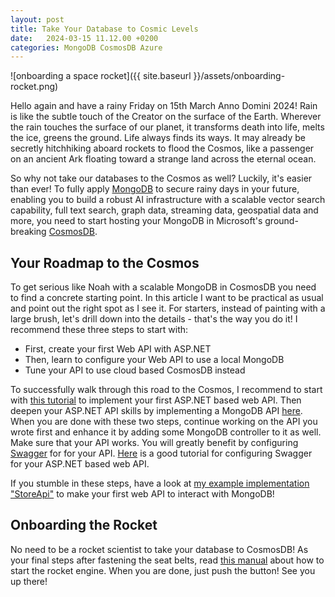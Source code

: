 ```yaml
---
layout: post
title: Take Your Database to Cosmic Levels
date:   2024-03-15 11.12.00 +0200
categories: MongoDB CosmosDB Azure
---
```


![onboarding a space rocket]({{ site.baseurl }}/assets/onboarding-rocket.png)

Hello again and have a rainy Friday on 15th March Anno Domini 2024! Rain is like the subtle touch of the Creator on the surface of the Earth. 
Wherever the rain touches the surface of our planet, it transforms death into life, melts the ice, greens the ground. Life always finds its ways. 
It may already be secretly hitchhiking aboard rockets to flood the Cosmos, like a passenger on an ancient Ark floating toward a strange land across the eternal ocean.

So why not take our databases to the Cosmos as well? Luckily,
it's easier than ever! To fully apply [MongoDB](https://www.mongodb.com/) to secure rainy days in your future,
enabling you to build a robust AI infrastructure with a scalable vector
search capability, full text search, graph data, streaming data, geospatial data and more,
you need to start hosting your MongoDB in Microsoft's ground-breaking [CosmosDB](https://learn.microsoft.com/en-us/azure/cosmos-db/introduction).

## Your Roadmap to the Cosmos 
To get serious like Noah with a scalable MongoDB in CosmosDB you need to find a concrete starting point. In this
article I want to be practical as usual and point out the right spot as I see it. 
For starters, instead of painting with a large brush, let's drill down into the details - that's the way you do it! 
I recommend these three steps to start with:

* First, create your first Web API with ASP.NET
* Then, learn to configure your Web API to use a local MongoDB
* Tune your API to use cloud based CosmosDB instead

To successfully walk through this road to the Cosmos, I recommend to start with [this tutorial](https://learn.microsoft.com/en-us/aspnet/core/tutorials/first-web-api?view=aspnetcore-8.0&amp;tabs=visual-studio-code) to implement your first ASP.NET based web API.
Then deepen your ASP.NET API skills by implementing a MongoDB API [here](https://learn.microsoft.com/en-us/aspnet/core/tutorials/first-mongo-app).
When you are done with these two steps, continue working on the API you wrote first and enhance it by adding some MongoDB controller to it as well.
Make sure that your API works. You will greatly benefit by configuring [Swagger](https://swagger.io/) for for your API. [Here](https://learn.microsoft.com/en-us/aspnet/core/tutorials/web-api-help-pages-using-swagger?view=aspnetcore-8.0) is a good tutorial for configuring Swagger for your ASP.NET based web API.

If you stumble in these steps, have a look at [my example implementation "StoreApi"](https://github.com/develprr/StoreApi) to make your first web API to interact with MongoDB!

## Onboarding the Rocket
No need to be a rocket scientist to take your database to CosmosDB! As your final steps after fastening the seat belts, read [this
manual](https://learn.microsoft.com/en-us/azure/cosmos-db/mongodb/quickstart-dotnet?tabs=azure-cli%2Cwindows) about how to start the rocket engine.
When you are done, just push the button! See you up there!



